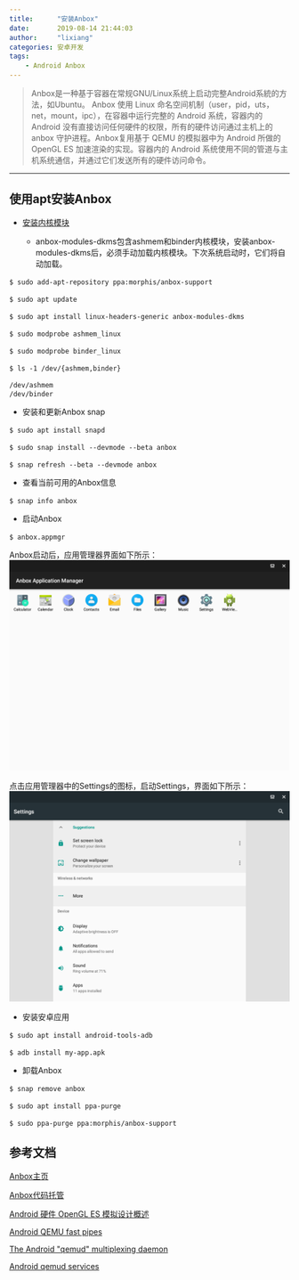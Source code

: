 ```yaml
---
title:      "安装Anbox"
date:       2019-08-14 21:44:03
author:     "lixiang"
categories: 安卓开发
tags:
    - Android Anbox
---
```


> Anbox是一种基于容器在常规GNU/Linux系统上启动完整Android系統的方法，如Ubuntu。
Anbox 使用 Linux 命名空间机制（user，pid，uts，net，mount，ipc），在容器中运行完整的 Android 系统，容器内的 Android 没有直接访问任何硬件的权限，所有的硬件访问通过主机上的 anbox 守护进程。Anbox复用基于 QEMU 的模拟器中为 Android 所做的 OpenGL ES 加速渲染的实现。容器内的 Android 系统使用不同的管道与主机系统通信，并通过它们发送所有的硬件访问命令。<br>

---

## 使用apt安装Anbox

- [安装内核模块](https://docs.anbox.io/userguide/install_kernel_modules.html)

    - anbox-modules-dkms包含ashmem和binder内核模块，安装anbox-modules-dkms后，必须手动加载内核模块。下次系统启动时，它们将自动加载。

`$ sudo add-apt-repository ppa:morphis/anbox-support`

`$ sudo apt update`

`$ sudo apt install linux-headers-generic anbox-modules-dkms`

`$ sudo modprobe ashmem_linux`

`$ sudo modprobe binder_linux`

`$ ls -1 /dev/{ashmem,binder}`
```
/dev/ashmem
/dev/binder
```

- 安装和更新Anbox snap

`$ sudo apt install snapd`

`$ sudo snap install --devmode --beta anbox`

`$ snap refresh --beta --devmode anbox`

- 查看当前可用的Anbox信息

`$ snap info anbox`

- 启动Anbox

`$ anbox.appmgr`

Anbox启动后，应用管理器界面如下所示：
![](2019-08-14-install-anbox/01.png)

点击应用管理器中的Settings的图标，启动Settings，界面如下所示：
![](2019-08-14-install-anbox/02.png)

- 安装安卓应用

`$ sudo apt install android-tools-adb`

`$ adb install my-app.apk`

- 卸载Anbox

`$ snap remove anbox`

`$ sudo apt install ppa-purge`

`$ sudo ppa-purge ppa:morphis/anbox-support`


## 参考文档

[Anbox主页](https://anbox.io/)

[Anbox代码托管](https://github.com/anbox)

[Android 硬件 OpenGL ES 模拟设计概述](https://www.wolfcstech.com/2017/09/16/opengles_android_emulation/)

[Android QEMU fast pipes](https://android.googlesource.com/platform/external/qemu/+/emu-master-dev/android/docs/ANDROID-QEMU-PIPE.TXT)

[The Android "qemud" multiplexing daemon](https://android.googlesource.com/platform/external/qemu/+/emu-master-dev/android/docs/ANDROID-QEMUD.TXT)

[Android qemud services](https://android.googlesource.com/platform/external/qemu/+/emu-master-dev/android/docs/ANDROID-QEMUD-SERVICES.TXT)
